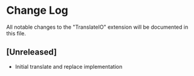 # Change Log

All notable changes to the "TranslateIO" extension will be documented in this file.

## [Unreleased]
- Initial translate and replace implementation